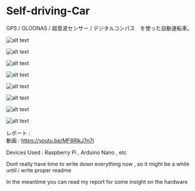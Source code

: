 # Self-driving-Car
GPS / GLOONAS / 超音波センサー / デジタルコンパス　を使った自動運転車。


![alt text](https://i.imgur.com/CHn5khr.jpg)

![alt text](https://i.imgur.com/koDG4cq.png)

![alt text](https://i.imgur.com/aj91Yrd.jpg) 

![alt text](https://i.imgur.com/2ZZ6fFv.jpg)

![alt text](https://i.imgur.com/dEF7LYh.jpg)

![alt text](https://i.imgur.com/RodWqA0.jpg)

![alt text](https://i.imgur.com/JuGyrGo.jpg)

![alt text](https://i.imgur.com/ugVfOMD.jpg)


レポート :  
動画 : https://youtu.be/MF8RlkJ7n7I

Devices Used : Raspberry Pi , Arduino Nano , etc 

Dont really have time to write down everything now , so it might be a while until i write proper readme

In the meantime you can read my report for some insight on the hardware 



